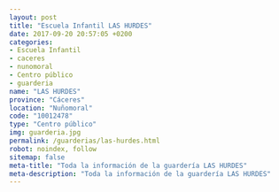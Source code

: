 ```yaml
---
layout: post
title: "Escuela Infantil LAS HURDES"
date: 2017-09-20 20:57:05 +0200
categories:
- Escuela Infantil
- caceres
- nunomoral
- Centro público
- guarderia
name: "LAS HURDES"
province: "Cáceres"
location: "Nuñomoral"
code: "10012478"
type: "Centro público"
img: guarderia.jpg
permalink: /guarderias/las-hurdes.html
robot: noindex, follow
sitemap: false
meta-title: "Toda la información de la guardería LAS HURDES"
meta-description: "Toda la información de la guardería LAS HURDES"
---
```

